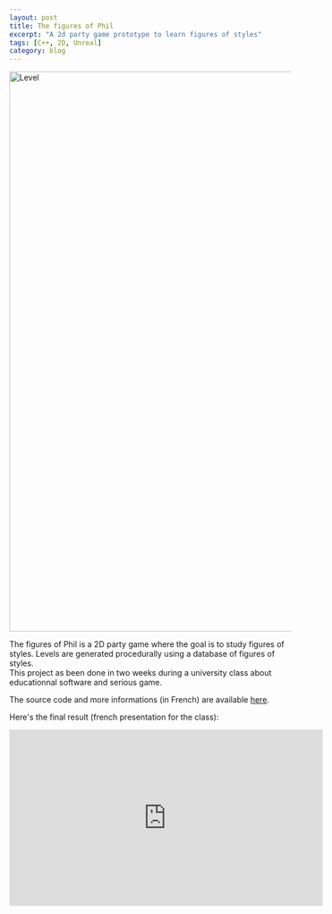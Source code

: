 ```yaml
---
layout: post
title: The figures of Phil
excerpt: "A 2d party game prototype to learn figures of styles"
tags: [C++, 2D, Unreal]
category: blog
---
```


<img src="/RobinDonnay/images/FiguresDePhil/FigureDePhilGame.jpg" alt="Level" width="1000" />

The figures of Phil is a 2D party game where the goal is to study figures of styles. Levels are generated procedurally using a database of figures of styles.  
This project as been done in two weeks during a university class about educationnal software and serious game.   

The source code and more informations (in French) are available [here](https://github.com/Aros69/FiguresDePhil).   

Here's the final result (french presentation for the class):
<iframe width="560" height="315" src="https://www.youtube.com/embed/njEG5i0fens" frameborder="0" allow="accelerometer; autoplay; clipboard-write; encrypted-media; gyroscope; picture-in-picture" allowfullscreen></iframe>